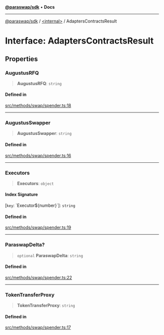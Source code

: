 [**@paraswap/sdk**](../../README.md) • **Docs**

***

[@paraswap/sdk](../../globals.md) / [\<internal\>](../README.md) / AdaptersContractsResult

# Interface: AdaptersContractsResult

## Properties

### AugustusRFQ

> **AugustusRFQ**: `string`

#### Defined in

[src/methods/swap/spender.ts:18](https://github.com/paraswap/paraswap-sdk/blob/master/src/methods/swap/spender.ts#L18)

***

### AugustusSwapper

> **AugustusSwapper**: `string`

#### Defined in

[src/methods/swap/spender.ts:16](https://github.com/paraswap/paraswap-sdk/blob/master/src/methods/swap/spender.ts#L16)

***

### Executors

> **Executors**: `object`

#### Index Signature

 \[`key`: \`Executor$\{number\}\`\]: `string`

#### Defined in

[src/methods/swap/spender.ts:19](https://github.com/paraswap/paraswap-sdk/blob/master/src/methods/swap/spender.ts#L19)

***

### ParaswapDelta?

> `optional` **ParaswapDelta**: `string`

#### Defined in

[src/methods/swap/spender.ts:22](https://github.com/paraswap/paraswap-sdk/blob/master/src/methods/swap/spender.ts#L22)

***

### TokenTransferProxy

> **TokenTransferProxy**: `string`

#### Defined in

[src/methods/swap/spender.ts:17](https://github.com/paraswap/paraswap-sdk/blob/master/src/methods/swap/spender.ts#L17)
